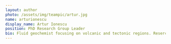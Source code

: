 ```yaml
---
layout: author
photo: /assets/img/teampic/artur.jpg 
name: arturionescu
display_name: Artur Ionescu
position: PhD Research Group Leader
bio: Fluid geochemist focusing on volcanic and tectonic regions. Resercher at the Babes-Bolyai University, Cluj-Napoca, Romania. Applying a holistic approach on research.
---
```

